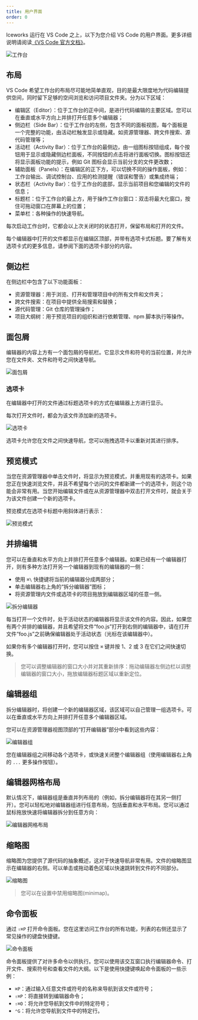 ```yaml
---
title: 用户界面
order: 0
---
```


Iceworks 运行在 VS Code 之上，以下为您介绍 VS Code 的用户界面。更多详细说明请阅读[《VS Code 官方文档》](https://code.visualstudio.com/docs/getstarted/userinterface)。

![工作台](https://code.visualstudio.com/assets/docs/getstarted/userinterface/hero.png)

## 布局

VS Code 希望工作台的布局尽可能地简单直观，目的是最大限度地为代码编辑提供空间，同时留下足够的空间浏览和访问项目文件夹。分为以下区域：

- 编辑区（Editor）：位于工作台的正中间，是进行代码编辑的主要区域。您可以在垂直或水平方向上并排打开任意多个编辑器；
- 侧边栏（Side Bar）：位于工作台的左侧，包含不同的面板视图，每个面板是一个完整的功能，由活动栏触发显示或隐藏。如资源管理器、跨文件搜索、源代码管理等；
- 活动栏（Activity Bar）：位于工作台的最侧边，由一组图标按钮组成，每个按钮用于显示或隐藏侧边栏面板，不同按钮的点击将进行面板切换。图标按钮还将显示面板功能的提示，例如 Git 图标会显示当前分支的文件更改数；
- 辅助面板（Panels）：在编辑区的正下方，可以切换不同的操作面板，例如：工作台输出、调试控制台、应用的检测提醒（错误和警告）或集成终端；
- 状态栏（Activity Bar）：位于工作台的底部，显示当前项目和您编辑的文件的信息；
- 标题栏：位于工作台的最上方，用于操作工作台窗口：双击将最大化窗口，按住可拖动窗口在屏幕上的位置；
- 菜单栏：各种操作的快速导航。

每次启动工作台时，它都会以上次关闭时的状态打开，保留布局和打开的文件。

每个编辑器中打开的文件都显示在编辑区顶部，并带有选项卡式标题。要了解有关选项卡式的更多信息，请参阅下面的选项卡部分的内容。

## 侧边栏

在侧边栏中包含了以下功能面板：

- 资源管理器：用于浏览、打开和管理项目中的所有文件和文件夹；
- 跨文件搜索：在项目中提供全局搜索和替换；
- 源代码管理：Git 仓库的管理操作；
- 项目大纲树：用于预览项目的组织和进行依赖管理、npm 脚本执行等操作。

## 面包屑

编辑器的内容上方有一个面包屑的导航栏。它显示文件和符号的当前位置，并允许您在文件夹、文件和符号之间快速导航。

![面包屑](https://code.visualstudio.com/assets/docs/getstarted/userinterface/breadcrumbs.png)

### 选项卡

在编辑器中打开的文件通过标题选项卡的方式在编辑器上方进行显示。

每次打开文件时，都会为该文件添加新的选项卡。

![选项卡](https://code.visualstudio.com/assets/docs/getstarted/userinterface/tabs-hero.png)

选项卡允许您在文件之间快速导航，您可以拖拽选项卡以重新对其进行排序。

## 预览模式

当您在资源管理器中单击文件时，将显示为预览模式，并重用现有的选项卡。如果您正在快速浏览文件，并且不希望每个访问的文件都新建一个的选项卡，则这个功能会非常有用。当您开始编辑文件或在从资源管理器中双击打开文件时，就会关于为该文件创建一个新的选项卡。

预览模式在选项卡标题中用斜体进行表示：

![预览模式](https://img.alicdn.com/tfs/TB16uJXt.T1gK0jSZFrXXcNCXXa-769-113.png)

## 并排编辑

您可以在垂直和水平方向上并排打开任意多个编辑器。如果已经有一个编辑器打开，则有多种方法打开另一个编辑器到现有的编辑器的一侧：

- 使用 `⌘\` 快捷键将当前的编辑器分成两部分；
- 单击编辑器右上角的“拆分编辑器”图标；
- 将资源管理内文件或选项卡的项目拖放到编辑器区域的任意一侧。

![拆分编辑器](https://code.visualstudio.com/assets/docs/getstarted/userinterface/sidebyside.png)

每当打开一个文件时，处于活动状态的编辑器将显示该文件的内容。因此，如果您有两个并排的编辑器，并且希望将文件“foo.js”打开到右侧的编辑器中，请在打开文件“foo.js”之前确保编辑器处于活动状态（光标在该编辑器中）。

如果你有多个编辑器打开时，您可以按住 `⌘` 键并按 1、2 或 3 在它们之间快速切换。

> 您可以调整编辑器的窗口大小并对其重新排序：拖动编辑器左侧边栏以调整编辑器的窗口大小，拖放编辑器标题区域以重新定位。

## 编辑器组

拆分编辑器时，将创建一个新的编辑器区域，该区域可以自己管理一组选项卡。可以在垂直或水平方向上并排打开任意多个编辑器区域。

您可以在资源管理器视图顶部的“打开编辑器”部分中看到这些内容：

![编辑器组](https://code.visualstudio.com/assets/docs/getstarted/userinterface/tabs-editor-groups.png)

您在编辑器组之间移动各个选项卡，或快速关闭整个编辑器组（使用编辑器右上角的 `...` 更多操作按钮）。

## 编辑器网格布局

默认情况下，编辑器组是垂直并列布局的（例如，拆分编辑器将在其另一侧打开）。您可以轻松地对编辑器组进行任意布局，包括垂直和水平布局。您可以通过鼠标拖放快速将编辑器拆分到任意方向：

![编辑器网格布局](https://code.visualstudio.com/assets/docs/getstarted/userinterface/grid-layout.gif)

## 缩略图

缩略图为您提供了源代码的抽象概述，这对于快速导航非常有用。文件的缩略图显示在编辑器的右侧。可以单击或拖动着色区域以快速跳转到文件的不同部分。

![缩略图](https://code.visualstudio.com/assets/docs/getstarted/userinterface/minimap.png)

> 您可以在设置中禁用缩略图(minimap)。

## 命令面板

通过 `⇧⌘P` 打开命令面板。您在这里访问工作台的所有功能，列表的右侧还显示了常见操作的键盘快捷键。

![命令面板](https://code.visualstudio.com/assets/docs/getstarted/userinterface/commands.png)

命令面板提供了对许多命令以供执行。您可以使用该交互窗口执行编辑器命令、打开文件、搜索符号和查看文件的大纲。以下是使用快捷键唤起命令面板的一些示例：

- `⌘P`：通过输入任意文件或符号的名称来导航到该文件或符号；
- `⇧⌘P`：将直接转到编辑器命令；
- `⇧⌘O`：将允许您导航到文件中的特定符号；
- `⌃G`：将允许您导航到文件中的特定行。
